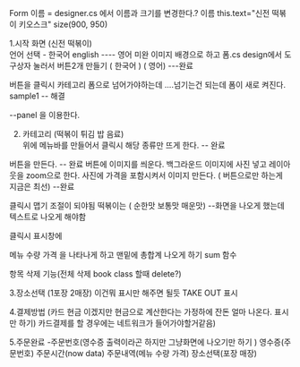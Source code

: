 Form 이름 = designer.cs 에서 이름과 크기를 변경한다.? 이름 this.text="신전 떡볶이 키오스크"   size(900, 950)

1.시작 화면 (신전 떡볶이)   
언어 선택 - 한국어 english  ---- 영어 미완
이미지 배경으로 하고 폼.cs design에서 도구상자 눌러서  버튼2개 만들기 ( 한국어 ) ( 영어) ---완료

버튼을 클릭시 카테고리 폼으로 넘어가야하는데 ....넘기는건 되는데 폼이 새로 켜진다. sample1   -- 해결 

--panel 을 이용한다.




2. 카테고리  (떡볶이 튀김 밥 음료)  
위에 메뉴바를 만들어서 클릭시 해당 종류만 뜨게 한다.  --  완료

버튼을 만든다. -- 완료
버튼에 이미지를 씌운다. 백그라운드 이미지에 사진 넣고 레이아웃을 zoom으로 한다.
 사진에 가격을 포함시켜서 이미지 만든다. ( 버튼으로만 하는게 지금은 최선) --완료
                                                   
클릭시 맵기 조절이 되야됨 떡볶이는 ( 순한맛 보통맛 매운맛) --화면을 나오게 했는데 텍스트로 나오게 해야함

클릭시 표시창에  

메뉴 수량 가격 을 나타나게 하고 
맨밑에 총합계 나오게 하기 sum 함수

항목 삭제 기능(전체 삭제  book class 할때 delete?)



3.장소선택 (1포장 2매장)
               이건뭐 표시만 해주면 될듯 TAKE OUT 표시



4.결제방법 (카드 현금 이겠지만 현금으로 계산한다는 가정하에 잔돈 얼마 나온다. 표시만 하기)
               카드결제를 할 경우에는 네트워크가 들어가야할거같음)




5.주문완료 -주문번호(영수증 출력이라곤 하지만 그냥화면에 나오기만 하기 )
영수증(주문번호)
주문시간(now data)
주문내역(메뉴 수량 가격)
장소선택(포장 매장)